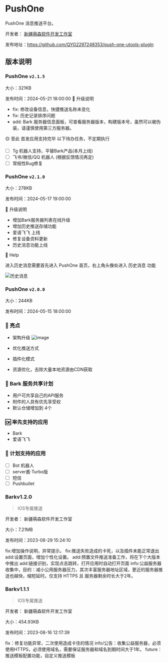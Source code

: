# PushOne

PushOne 消息推送平台。

开发者： [新疆萌森软件开发工作室](https://lifebus.top/)

发布地址：https://github.com/QYG2297248353/push-one-utools-plugIn


## 版本说明

### PushOne `v2.1.5`

大小：321KB

发布时间：2024-05-21 18:00:00
🚀 升级说明

+ fix: 修改设备信息，快捷推送名称未变化
+ fix: 历史记录排序问题
+ add: Bark 服务器信息面板，可查看服务器版本，构建版本号，虽然可以被伪装，请谨慎使用第三方服务器。

🟡 至此 首发应用支持完毕
以下待办任务，不定期执行
- [ ] Tg 机器人支持，平替Bark产品(本月上线)
- [ ] 飞书/微信/QQ 机器人 (根据反馈情况再定)
- [ ] 常规性Bug修复

### PushOne `v2.1.0`

大小：278KB

发布时间：2024-05-17 19:00:00

🚀 升级说明
+ 增加Bark服务器列表在线升级
+ 增加历史推送存储功能
+ 爱语飞飞 上线
+ 修复设备资料更新
+ 历史消息功能上线

📮 Help

进入历史消息需要首先进入 PushOne 首页，右上角头像处进入 历史消息 功能

![历史消息](https://github.com/QYG2297248353/utools-push-one/assets/56836951/fa2b8181-301c-4f42-a43d-1ca7b784fbc9)


### PushOne `v2.0.0`

大小：244KB

发布时间：2024-05-15 18:00:00

### 🚀 亮点
+ 架构升级
![image](https://github.com/QYG2297248353/push-one-utools-plugIn/assets/56836951/bd4f5802-ec3b-4ac6-a4d4-f46ca03aa71a)

+ 优化推送方式
+ 插件化模式
+ 资源优化，去除大量本地资源由CDN获取

### 🙈 Bark 服务共享计划

+ 用户可共享自己的API服务
+ 附件的人具有优先享受权
+ 默认仓储增加到 4个

### 🆗 率先支持的应用
+ Bark
+ 爱语飞飞

### 📜 计划支持的应用
- [ ] Bot 机器人
- [ ] server酱·Turbo版
- [ ] 短信
- [ ] Pushbullet

### Barkv1.2.0
> IOS专属推送

开发者： 新疆萌森软件开发工作室

大小：7.21MB

发布时间：2023-08-29 15:24:10

fix:增加操作说明，异常提示。
fix:推送失败造成的卡死，以及插件未能正常退出
add:设置页面，增加个性化设置。
add:预置文件推送准备工作，将在下个大版本中推出
add:链接识别，实现点击跳转，打开应用时自动打开页面
info:公益服务器收集中，目的：减小公用服务器压力，其次丰富服务器地址区域，更近的服务器推送也越快，缩短延时。仅支持 HTTPS 且 服务器剩余时长大于2年。

### Barkv1.1.1

> IOS专属推送

开发者： 新疆萌森软件开发工作室

大小：454.93KB

发布时间：2023-08-16 12:17:39

fix：修复功能异常，二次使用造成卡住的情况 info/公告：收集公益服务器，必须使用HTTPS，必须使用域名，需要保证服务器和域名到期时间大于1年。 future：推送模板配置功能，自定义推送模板
